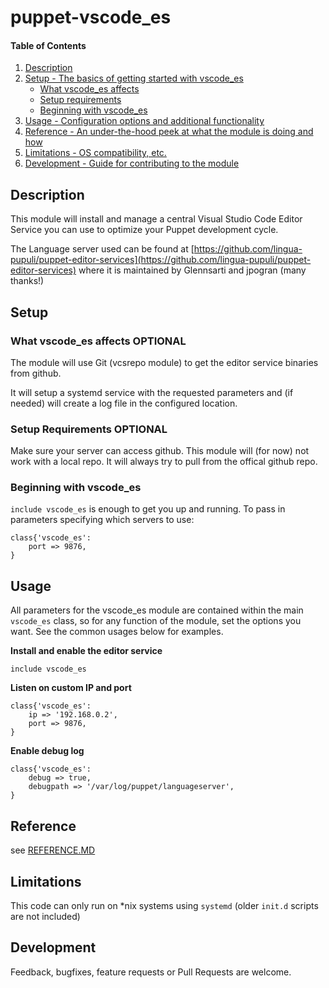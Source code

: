 
# puppet-vscode_es

#### Table of Contents

1. [Description](#description)
2. [Setup - The basics of getting started with vscode_es](#setup)
    * [What vscode_es affects](#what-vscode_es-affects)
    * [Setup requirements](#setup-requirements)
    * [Beginning with vscode_es](#beginning-with-vscode_es)
3. [Usage - Configuration options and additional functionality](#usage)
4. [Reference - An under-the-hood peek at what the module is doing and how](#reference)
5. [Limitations - OS compatibility, etc.](#limitations)
6. [Development - Guide for contributing to the module](#development)

## Description

This module will install and manage a central Visual Studio Code Editor Service you can use to optimize your Puppet development cycle.

The Language server used can be found at [https://github.com/lingua-pupuli/puppet-editor-services](https://github.com/lingua-pupuli/puppet-editor-services) where it is maintained by Glennsarti and jpogran (many thanks!)

## Setup

### What vscode_es affects **OPTIONAL**

The module will use Git (vcsrepo module) to get the editor service binaries from github.

It will setup a systemd service with the requested parameters and (if needed) will create a log file in the configured location.

### Setup Requirements **OPTIONAL**

Make sure your server can access github. This module will (for now) not work with a local repo. It will always try to pull from the offical github repo.

### Beginning with vscode_es

`include vscode_es` is enough to get you up and running. To pass in parameters specifying which servers to use:
```puppet
class{'vscode_es':
    port => 9876,
}
```

## Usage

All parameters for the vscode_es module are contained within the main `vscode_es` class, so for any function of the module, set the options you want. See the common usages below for examples.

**Install and enable the editor service**
```puppet
include vscode_es
```

**Listen on custom IP and port**
```puppet
class{'vscode_es':
    ip => '192.168.0.2',
    port => 9876,
}
```

**Enable debug log**
```puppet
class{'vscode_es':
    debug => true,
    debugpath => '/var/log/puppet/languageserver',
}
```

## Reference

see [REFERENCE.MD](REFERENCE.md)

## Limitations

This code can only run on *nix systems using `systemd` (older `init.d` scripts are not included)

## Development

Feedback, bugfixes, feature requests or Pull Requests are welcome.
